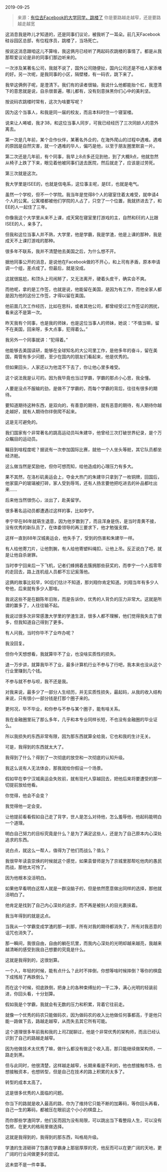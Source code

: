 2019-09-25

> 来源：[有位去Facebook的大学同学，跳楼了](http://mp.weixin.qq.com/s?__biz=MzU0MjYwNDU2Mw==&mid=2247487380&idx=2&sn=f9da41bb1f7f1dcb0d0340f9c9278c80&chksm=fb1963e8cc6eeafe1cd1504016cb2c849a4e87de76fb9045c90434155987b39b64a28c8f449b&scene=27#wechat_redirect)
> 你是要路越走越窄，还是要路越走越宽

这消息我是昨儿才知道的，还是同事们议论，被我听了一耳朵。前几天Facebook硅谷园区总部，有位程序员，跳楼了，当场死亡。

  

按说这消息跟咱这儿不算啥，我这俩月已经听了两起码农跳楼的事情了。都是从我那帮爱议论是非的同事们那边听来的。

  

一次涉及某著名公司，我就不说了，国外公司随便扯，国内公司还是不给人家添堵的好。另一次呢，是我同事的小区，隔壁楼，有一码农，跳下来了。

  

我举这俩例子呢，是澄清下。我们有的读者很轴，我说什么他都能抬个杠，我澄清下的意思就是说，自杀很普遍，哪儿都有，没有刻意抹黑你们心中的美利坚。

  

按说码农跳楼时常有，这次为啥要写呢？

因为这个当事人，和我是同一届的校友，而且本科时住一个寝室楼。

  

说来让人唏嘘，我才38，和这位当事人同岁，可我已经经历了三次同龄人的意外离去。  

  

第一次是几年前，某个合作伙伴，某著名外企的，在海外爬山的过程中遇难。遇难的原因是自然灾害，就一个遇难的华人，偏巧是他，以至于朋友圈里默哀一片。

  

第二次还是几年前，有个同事，我早上8点多还见到他，到了大概9点，他就忽然从椅子上跌了下来，眼见着他被同事们送去医院，然后就走了，应该是过劳死。

  

第三次就是这次。  

  

我大学里是ISEE的，也就是信电系，这位事主呢，是EE，也就是电气。

  

虽然一个学校，但不一个学院。我当年是觉得8个人的寝室住着太难受，就申请4个人的公寓。公寓楼都被他们学院的人占了，只空了一个位置，我就挤进去了，和EE的人一起住了三年。

  

你像我这个大学里从来不上课，成天窝在寝室里打游戏的主，自然和EE的人比跟ISEE的人，亲多了。  

  

但我和这位当事人并不熟，大学里，他是学霸，我是学渣，他是上课的那种，我是成天不上课打游戏的那种。  

  

很多年不联系，我并不清楚他去美国之后，为什么想不开。  

  

据他同事公开的消息，是说他在Facebook做的不开心，和上司有矛盾，原本申请调一个组，差点成了。但最后，就是没成。

  

这就很尴尬，和顶头上司闹掰了，又无法离开，硬着头皮干，确实会不爽。

  

而他呢，拿的是工作签，也就是说，他能留在美国，是因为有工作，而他全家人都是因为他的这份工作签，才得以留在美国。

  

他前面几次工作经历，比如在思科，或者其他公司，都曾经受过工作签证的困扰，看来这不是第一次。

  

昨天我有个同事，也是我的师妹，也是这位当事人的师妹，她说：“不值当嘛，留不在美国，回来呀，多大点事，犯得着么。”

  

我另外一个同事就讲：“犯得着。”  

  

他能够去美国读研，能够在全球知名的大公司里工作，是他多年的奋斗，留在美国，甭管有多少问题，至少在国内的朋友们看起来，他是优秀的。

  

但如果回头，人家还以为他混不下去了，你让他心里多难受。

  

这个说法我是认可的。因为我毕竟也当过学霸，学霸的那点小心思，我全懂。

  

人要是没点不服输的劲，是做不了学霸的，而每个学霸的背后，往往有很多的期待。

  

要知道期待这种东西，是双向的，有善意的期待，就有恶意的期待，有人期待你越走越好，就有人期待你绊倒爬不起来。

  

这是无可避免的。

  

我们国家有个非常著名的跳高运动员叫朱建华，他曾经三次打破世界纪录，是个万众瞩目的运动员。  

  

瞩目到啥程度呢？据说有一次参加国际比赛，就他一个人坐头等舱，其它队员都坐经济舱。

  

这么做当然是奖励他，但你可想而知，给他造成的心理压力有多大。

  

果不其然，在洛杉矶奥运会上，夺金大热门的朱建华只拿到了一枚铜牌，回国后，他家窗户的玻璃被打碎，家人受到辱骂，还有人扬言要他把吃进去的补品都吐出来......

  

后来他当然很伤心，淡出了，赴美留学。

  

很多著名运动员都遭遇过这样的事，比如李宁。

  

李宁早在86年就萌生退意，因为他岁数到了，而且浑身是伤，是当时青黄不接，没有优秀的新队员了，在体委领导的再三要求下，他才勉强支撑。

  

这样一直到88年汉城奥运会，他失手了，受到的伤害和朱建华一样。

  

有人给他寄刀片，让他割腕，有人给他寄塑料绳扣，让他上吊。反正说白了吧，就是让他自杀谢罪。

  

当时李宁回来后一下飞机，记者们蜂拥着去簇拥那些获奖的，而李宁一个人孤零零的走回去，路上连机组人员都不忘记奚落他。

  

这俩的故事比较早，90后们估计不知道，那刘翔你肯定知道。刘翔当年有多少人夸他，后来就有多少人那啥。

  

我说这些不是在翻陈年旧账，而是告诉你，优秀的人背负的压力非常大。这就是所谓的赢多了，人往往输不起。

  

我说过很多次非常感激大学里的学渣生涯，很多人都不理解，他们觉得我失去了很多，但我知道自己得到了更多。  

  

有人问我，当时你毕不了业咋办呢？  

  

我没回复。

  

但你今天想想看，我就算毕不了业，也没啥实质性的损失。

  

退一万步讲，就算我毕不了业，最多计算机行业不参与了行吧，我本来也没从这个行业里赚到几个钱。

  

不参与就不参与呗，我不还是我。

  

对我来说，最多少了一部分人生经历，并无实质性损失，最起码，从我的收入结构来说，只有很小一部分钱是打那个圈子来的。

  

更何况，毕不毕业，和你参与不参与某个圈子，能有啥关系。  

  

我在金融圈里玩了那么多年，几乎和本专业同样长短，不也没有金融圈的毕业证么。

  

所以我损失的东西非常有限，因为那东西就算全给我，它也和我的生计无关。  

  

可是，我得到的东西就太大了。

  

我得到了什么？得到了一次彻底的放空和一次彻底的认知升级。

  

我这么说有人无法体会，那我就给你假设一个场景。

  

假如早在李宁汉城奥运会失败前，就有现代人穿越回去，把他后来将要遭受的那一切提前放给他看。

  

你觉得，他会不会变？

  

我觉得他一定会变。  

  

让他提前看看假如自己走了背字，世人是怎么对待他，怎么羞辱他，他起码能明白一个道理。

  

明白自己努力的目标究竟是什么？是为了满足这些人，还是为了自己原本内心深处追求的东西。

  

说白点，就这么一帮人，值得为了他们而战么？值么？

  

我很早年读袁崇焕的时候就这个感觉，如果袁督师是为了京城里那帮吃他肉的愚民而战，那他太可怜了。

  

因为他根本没活明白。

  

如果他早看明白这帮人就是一群没脑子的，但是依然愿意做出同样的选择，那他就活明白了。

  

他肯定是找到了自己内心深处的追求，而不再是被别人的目光裹挟着。

  

我当年得到的就是这点。  

  

当我从一个学霸变成学渣的那一刹那，所有对我的期待都消失了，所有对我恶意的诅咒也消失了。

  

那一瞬间，我很自由，自由的躺在坑里，而我内心深处的光明却越来越亮，我越来越清晰的感受到我自己想要的究竟是什么。

  

这就是我得到的，这很划算。  

  

一个人，年轻的时候，能有点什么？此时不摔倒，你想等啥时候摔倒？等你的棋盘下成残局了再跌倒么？

  

而在这个时候，彻底跌倒，把身上的各种束缚扯的一干二净，满心光明的轻装前进，你回头看，十分划算。  

  

假如我是个学霸，我就会有无数的压力和积累，背着它往前走。

  

就像一个优秀的码农只能做码农，因为做码农的收入比他做任何事都高，于是他只能一路做下去，路越走越窄，从而失去其它所有可能。

  

这个道理很多年前我和我的上司Z就聊过，他是个非常优秀的架构师，而且已经认识到了自己的路越走越窄。

  

因为他做技术太优秀了嘛，做什么都没有做这个收入高，那只能继续做架构师，一路走到黑。

  

但与此同时，他很清楚，这样越走越窄，长期来看是不利的，他也想接触市场，也想接触资本，也想转型，但是自己在技术的路上积累的太多了。

  

转型的成本太高了。

  

这是很多优秀的人面临的问题。

  

你当下的路就是收入最高的路，你为了维持它只能不断的加筹码，等你回头再看，自己一生的筹码，都被压在眼前这个小小的棋盘上。

  

而你那些学渣同学，他们反而因为没有局限，可以跳出当下看整段人生，可以没有包袱，在更大的格局里做选择。

  

这就是我得到的，我得到的那东西，叫格局升级。

  

学渣的生涯砸碎了包裹在学霸身上那层厚厚的壳，他反而可以在更广阔的天地，更广阔的行业间做更多的尝试。

  

这未尝不是一件幸事。

